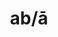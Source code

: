 ---
title: ab/ā
meaning: from, away from
ch: nine
pos: preposition
di: (takes ablative)
inactive: no
mt: yes
mt8thru10: yes
---